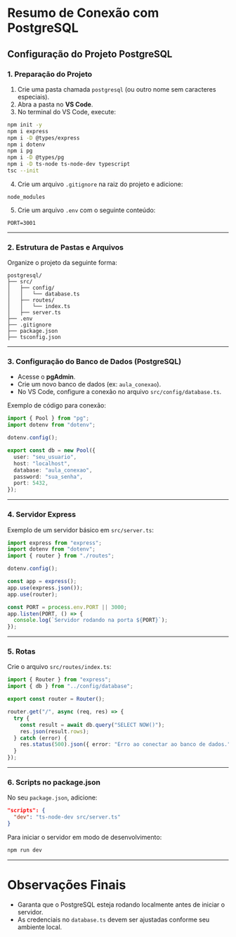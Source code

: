 # Resumo de Conexão com PostgreSQL

## Configuração do Projeto PostgreSQL

### 1. Preparação do Projeto

1. Crie uma pasta chamada `postgresql` (ou outro nome sem caracteres especiais).
2. Abra a pasta no **VS Code**.
3. No terminal do VS Code, execute:

```bash
npm init -y
npm i express
npm i -D @types/express
npm i dotenv
npm i pg
npm i -D @types/pg
npm i -D ts-node ts-node-dev typescript
tsc --init
```

4. Crie um arquivo `.gitignore` na raiz do projeto e adicione:

```
node_modules
```

5. Crie um arquivo `.env` com o seguinte conteúdo:

```
PORT=3001
```

---

### 2. Estrutura de Pastas e Arquivos

Organize o projeto da seguinte forma:

```
postgresql/
├── src/
│   ├── config/
│   │   └── database.ts
│   ├── routes/
│   │   └── index.ts
│   ├── server.ts
├── .env
├── .gitignore
├── package.json
├── tsconfig.json
```

---

### 3. Configuração do Banco de Dados (PostgreSQL)

- Acesse o **pgAdmin**.
- Crie um novo banco de dados (ex: `aula_conexao`).
- No VS Code, configure a conexão no arquivo `src/config/database.ts`.

Exemplo de código para conexão:

```typescript
import { Pool } from "pg";
import dotenv from "dotenv";

dotenv.config();

export const db = new Pool({
  user: "seu_usuario",
  host: "localhost",
  database: "aula_conexao",
  password: "sua_senha",
  port: 5432,
});
```

---

### 4. Servidor Express

Exemplo de um servidor básico em `src/server.ts`:

```typescript
import express from "express";
import dotenv from "dotenv";
import { router } from "./routes";

dotenv.config();

const app = express();
app.use(express.json());
app.use(router);

const PORT = process.env.PORT || 3000;
app.listen(PORT, () => {
  console.log(`Servidor rodando na porta ${PORT}`);
});
```

---

### 5. Rotas

Crie o arquivo `src/routes/index.ts`:

```typescript
import { Router } from "express";
import { db } from "../config/database";

export const router = Router();

router.get("/", async (req, res) => {
  try {
    const result = await db.query("SELECT NOW()");
    res.json(result.rows);
  } catch (error) {
    res.status(500).json({ error: "Erro ao conectar ao banco de dados." });
  }
});
```

---

### 6. Scripts no package.json

No seu `package.json`, adicione:

```json
"scripts": {
  "dev": "ts-node-dev src/server.ts"
}
```

Para iniciar o servidor em modo de desenvolvimento:

```bash
npm run dev
```

---

# Observações Finais

- Garanta que o PostgreSQL esteja rodando localmente antes de iniciar o servidor.
- As credenciais no `database.ts` devem ser ajustadas conforme seu ambiente local.
